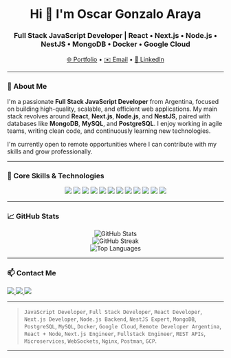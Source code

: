 <h1 align="center">Hi 👋 I'm Oscar Gonzalo Araya</h1>
<h3 align="center">Full Stack JavaScript Developer | React • Next.js • Node.js • NestJS • MongoDB • Docker • Google Cloud</h3>

<p align="center">
  <a href="https://argodev.vercel.app/" target="_blank">🌐 Portfolio</a> • 
  <a href="mailto:gonxaraya991@gmail.com">✉️ Email</a> • 
  <a href="https://linkedin.com/in/gonzalo-araya-416a6520b/" target="_blank">💼 LinkedIn</a>
</p>

---

### 🚀 About Me

I'm a passionate **Full Stack JavaScript Developer** from Argentina, focused on building high-quality, scalable, and efficient web applications. My main stack revolves around **React**, **Next.js**, **Node.js**, and **NestJS**, paired with databases like **MongoDB**, **MySQL**, and **PostgreSQL**. I enjoy working in agile teams, writing clean code, and continuously learning new technologies.

I'm currently open to remote opportunities where I can contribute with my skills and grow professionally.

---

### 🧠 Core Skills & Technologies

<p align="center">
  <!-- Frontend -->
  <img src="https://img.shields.io/badge/Frontend-React-informational?style=for-the-badge&logo=react&logoColor=white&color=61dafb" />
  <img src="https://img.shields.io/badge/Next.js-000000?style=for-the-badge&logo=next.js&logoColor=white" />
  <img src="https://img.shields.io/badge/TailwindCSS-06B6D4?style=for-the-badge&logo=tailwindcss&logoColor=white" />
  
  <!-- Backend -->
  <img src="https://img.shields.io/badge/Backend-Node.js-339933?style=for-the-badge&logo=node.js&logoColor=white" />
  <img src="https://img.shields.io/badge/NestJS-E0234E?style=for-the-badge&logo=nestjs&logoColor=white" />

  <!-- Databases -->
  <img src="https://img.shields.io/badge/MongoDB-4EA94B?style=for-the-badge&logo=mongodb&logoColor=white" />
  <img src="https://img.shields.io/badge/MySQL-00758F?style=for-the-badge&logo=mysql&logoColor=white" />
  <img src="https://img.shields.io/badge/PostgreSQL-336791?style=for-the-badge&logo=postgresql&logoColor=white" />
  
  <!-- Tools -->
  <img src="https://img.shields.io/badge/Docker-2496ED?style=for-the-badge&logo=docker&logoColor=white" />
  <img src="https://img.shields.io/badge/Postman-FF6C37?style=for-the-badge&logo=postman&logoColor=white" />
  <img src="https://img.shields.io/badge/Nginx-009639?style=for-the-badge&logo=nginx&logoColor=white" />
  <img src="https://img.shields.io/badge/Google_Cloud-4285F4?style=for-the-badge&logo=googlecloud&logoColor=white" />
</p>

---

### 📈 GitHub Stats

<p align="center">
  <img src="https://github-readme-stats.vercel.app/api?username=gonzalo991&show_icons=true&theme=default" alt="GitHub Stats" />
  <br />
  <img src="https://github-readme-streak-stats.herokuapp.com/?user=gonzalo991" alt="GitHub Streak" />
  <br />
  <img src="https://github-readme-stats.vercel.app/api/top-langs/?username=gonzalo991&layout=compact" alt="Top Languages" />
</p>

---

### 📫 Contact Me

<p align="left">
  <a href="https://linkedin.com/in/gonzalo-araya-416a6520b/" target="_blank">
    <img src="https://img.shields.io/badge/LinkedIn-blue?style=for-the-badge&logo=linkedin&logoColor=white" />
  </a>
  <a href="mailto:gonxaraya991@gmail.com">
    <img src="https://img.shields.io/badge/Email-D14836?style=for-the-badge&logo=gmail&logoColor=white" />
  </a>
  <a href="https://argodev.vercel.app/" target="_blank">
    <img src="https://img.shields.io/badge/Portfolio-000000?style=for-the-badge&logo=vercel&logoColor=white" />
  </a>
</p>

---
> `JavaScript Developer`, `Full Stack Developer`, `React Developer`, `Next.js Developer`, `Node.js Backend`, `NestJS Expert`, `MongoDB`, `PostgreSQL`, `MySQL`, `Docker`, `Google Cloud`, `Remote Developer Argentina`, `React + Node`, `Next.js Engineer`, `Fullstack Engineer`, `REST APIs`, `Microservices`, `WebSockets`, `Nginx`, `Postman`, `GCP`.
---
